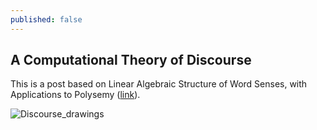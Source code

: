 ```yaml
---
published: false
---
```

## A Computational Theory of Discourse

This is a post based on Linear Algebraic Structure of Word Senses, with Applications to Polysemy ([link](https://arxiv.org/pdf/1601.03764.pdf)).

![Discourse_drawings](http://anie.me/images/discourse-pgm.png)

